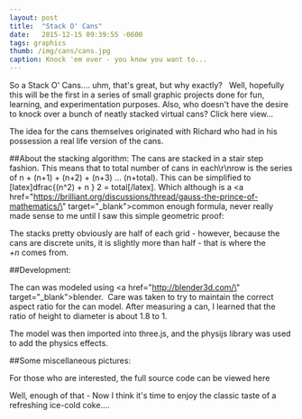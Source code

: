 ```yaml
---
layout: post
title:  "Stack O' Cans"
date:   2015-12-15 09:39:55 -0600
tags: graphics
thumb: /img/cans/cans.jpg
caption: Knock 'em over - you know you want to...
---
```

So a Stack O' Cans.... uhm, that's great, but why exactly?  <!--more-->
Well, hopefully this will be the first in a series of small graphic projects done for fun, learning, and experimentation purposes. 
Also, who doesn't have the desire to knock over a bunch of neatly stacked virtual cans? Click here view...

The idea for the cans themselves originated with Richard who had in his possession a real life version of the cans.


##About the stacking algorithm:
The cans are stacked in a stair step fashion. 
This means that to total number of cans in each\r\nrow is the series of n + (n+1) + (n+2) + (n+3) ... (n+total). 
This can be simplified to [latex]dfrac{(n^2) + n } 2 = total[/latex].
Which although is a <a href=\"https://brilliant.org/discussions/thread/gauss-the-prince-of-mathematics/\" target=\"_blank\">common enough formula</a>, 
never really made sense to me until I saw this simple geometric proof:

The stacks pretty obviously are half of each grid - however, because the cans are discrete units, it is slightly more than half - that is where the *+n* comes from.

##Development:

The can was modeled using <a href=\"http://blender3d.com/\" target=\"_blank\">blender</a>.  Care was taken to try to maintain the correct aspect ratio for the can model. After measuring a can, I learned that the ratio of height to diameter is about 1.8 to 1.

The model was then imported into three.js, and the physijs library was used to add the physics effects. 

##Some miscellaneous pictures:

For those who are interested, the full source code can be viewed here

Well, enough of that - Now I think it's time to enjoy the classic taste of a refreshing ice-cold coke....

<!-- frist post! -->